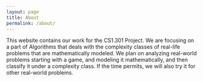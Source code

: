 ```yaml
---
layout: page
title: About
permalink: /about/
---
```


  This website contains our work for the CS1.301 Project. We are focusing on a part of Algorithms that deals with the complexity classes of real-life problems that are mathematically modeled. We plan on analyzing real-world problems starting with a game, and modeling it mathematically, and then classify it under a complexity class. If the time permits, we will also try it for other real-world problems.
 
